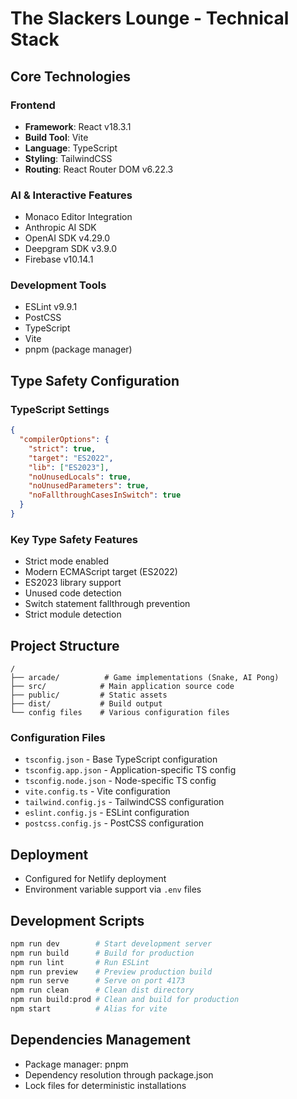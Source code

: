 # The Slackers Lounge - Technical Stack

## Core Technologies

### Frontend
- **Framework**: React v18.3.1
- **Build Tool**: Vite
- **Language**: TypeScript
- **Styling**: TailwindCSS
- **Routing**: React Router DOM v6.22.3

### AI & Interactive Features
- Monaco Editor Integration
- Anthropic AI SDK
- OpenAI SDK v4.29.0
- Deepgram SDK v3.9.0
- Firebase v10.14.1

### Development Tools
- ESLint v9.9.1
- PostCSS
- TypeScript
- Vite
- pnpm (package manager)

## Type Safety Configuration

### TypeScript Settings
```json
{
  "compilerOptions": {
    "strict": true,
    "target": "ES2022",
    "lib": ["ES2023"],
    "noUnusedLocals": true,
    "noUnusedParameters": true,
    "noFallthroughCasesInSwitch": true
  }
}
```

### Key Type Safety Features
- Strict mode enabled
- Modern ECMAScript target (ES2022)
- ES2023 library support
- Unused code detection
- Switch statement fallthrough prevention
- Strict module detection

## Project Structure

```
/
├── arcade/          # Game implementations (Snake, AI Pong)
├── src/            # Main application source code
├── public/         # Static assets
├── dist/           # Build output
└── config files    # Various configuration files
```

### Configuration Files
- `tsconfig.json` - Base TypeScript configuration
- `tsconfig.app.json` - Application-specific TS config
- `tsconfig.node.json` - Node-specific TS config
- `vite.config.ts` - Vite configuration
- `tailwind.config.js` - TailwindCSS configuration
- `eslint.config.js` - ESLint configuration
- `postcss.config.js` - PostCSS configuration

## Deployment
- Configured for Netlify deployment
- Environment variable support via `.env` files

## Development Scripts

```bash
npm run dev        # Start development server
npm run build      # Build for production
npm run lint       # Run ESLint
npm run preview    # Preview production build
npm run serve      # Serve on port 4173
npm run clean      # Clean dist directory
npm run build:prod # Clean and build for production
npm start          # Alias for vite
```

## Dependencies Management
- Package manager: pnpm
- Dependency resolution through package.json
- Lock files for deterministic installations
